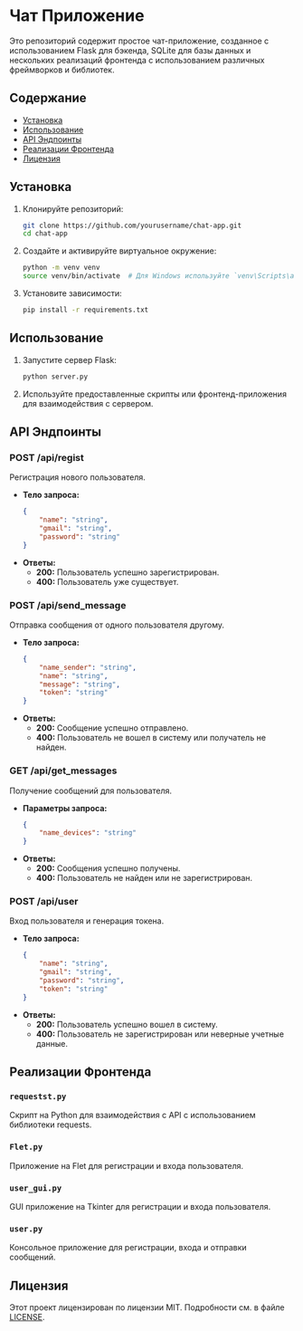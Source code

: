 # Чат Приложение

Это репозиторий содержит простое чат-приложение, созданное с использованием Flask для бэкенда, SQLite для базы данных и нескольких реализаций фронтенда с использованием различных фреймворков и библиотек.

## Содержание

- [Установка](#установка)
- [Использование](#использование)
- [API Эндпоинты](#api-эндпоинты)
- [Реализации Фронтенда](#реализации-фронтенда)
- [Лицензия](#лицензия)

## Установка

1. Клонируйте репозиторий:
    ```bash
    git clone https://github.com/yourusername/chat-app.git
    cd chat-app
    ```

2. Создайте и активируйте виртуальное окружение:
    ```bash
    python -m venv venv
    source venv/bin/activate  # Для Windows используйте `venv\Scripts\activate`
    ```

3. Установите зависимости:
    ```bash
    pip install -r requirements.txt
    ```

## Использование

1. Запустите сервер Flask:
    ```bash
    python server.py
    ```

2. Используйте предоставленные скрипты или фронтенд-приложения для взаимодействия с сервером.

## API Эндпоинты

### POST /api/regist

Регистрация нового пользователя.

- **Тело запроса:**
    ```json
    {
        "name": "string",
        "gmail": "string",
        "password": "string"
    }
    ```
- **Ответы:**
    - **200:** Пользователь успешно зарегистрирован.
    - **400:** Пользователь уже существует.

### POST /api/send_message

Отправка сообщения от одного пользователя другому.

- **Тело запроса:**
    ```json
    {
        "name_sender": "string",
        "name": "string",
        "message": "string",
        "token": "string"
    }
    ```
- **Ответы:**
    - **200:** Сообщение успешно отправлено.
    - **400:** Пользователь не вошел в систему или получатель не найден.

### GET /api/get_messages

Получение сообщений для пользователя.

- **Параметры запроса:**
    ```json
    {
        "name_devices": "string"
    }
    ```
- **Ответы:**
    - **200:** Сообщения успешно получены.
    - **400:** Пользователь не найден или не зарегистрирован.

### POST /api/user

Вход пользователя и генерация токена.

- **Тело запроса:**
    ```json
    {
        "name": "string",
        "gmail": "string",
        "password": "string",
        "token": "string"
    }
    ```
- **Ответы:**
    - **200:** Пользователь успешно вошел в систему.
    - **400:** Пользователь не зарегистрирован или неверные учетные данные.

## Реализации Фронтенда

### `requestst.py`

Скрипт на Python для взаимодействия с API с использованием библиотеки requests.

### `Flet.py`

Приложение на Flet для регистрации и входа пользователя.

### `user_gui.py`

GUI приложение на Tkinter для регистрации и входа пользователя.

### `user.py`

Консольное приложение для регистрации, входа и отправки сообщений.

## Лицензия

Этот проект лицензирован по лицензии MIT. Подробности см. в файле [LICENSE](LICENSE).
